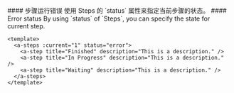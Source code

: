 <cn>
#### 步骤运行错误
使用 Steps 的 `status` 属性来指定当前步骤的状态。
</cn>

<us>
#### Error status
By using `status` of `Steps`, you can specify the state for current step.
</us>

```vue
<template>
  <a-steps :current="1" status="error">
    <a-step title="Finished" description="This is a description." />
    <a-step title="In Progress" description="This is a description." />
    <a-step title="Waiting" description="This is a description." />
  </a-steps>
</template>
```
